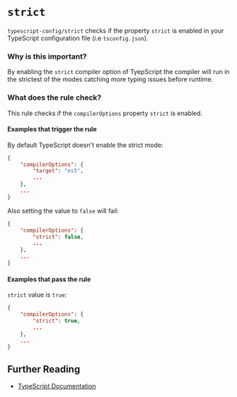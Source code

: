# `strict`

`typescript-config/strict` checks if the property `strict`
is enabled in your TypeScript configuration file (i.e `tsconfig.json`).

### Why is this important?

By enabling the `strict` compiler option of TyepScript the compiler will
run in the strictest of the modes catching more typing issues before runtime.

### What does the rule check?

This rule checks if the `compilerOptions` property `strict` is enabled.

#### Examples that **trigger** the rule

By default TypeScript doesn't enable the strict mode:

```json
{
    "compilerOptions": {
        "target": "es5",
        ...
    },
    ...
}
```

Also setting the value to `false` will fail:

```json
{
    "compilerOptions": {
        "strict": false,
        ...
    },
    ...
}
```

#### Examples that **pass** the rule

`strict` value is `true`:

```json
{
    "compilerOptions": {
        "strict": true,
        ...
    },
    ...
}
```

## Further Reading

* [TypeScript Documentation][typescript docs]

[typescript docs]: https://www.typescriptlang.org/docs/home.html
